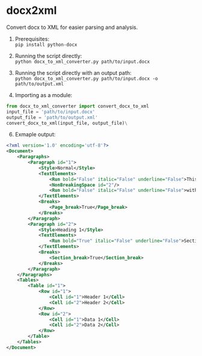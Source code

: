 # docx2xml
Convert docx to XML for easier parsing and analysis.

1. Prerequisites:<br>
`pip install python-docx`

2. Running the script directly:<br>
`python docx_to_xml_converter.py path/to/input.docx`

3. Running the script directly with an output path:<br>
`python docx_to_xml_converter.py path/to/input.docx -o path/to/output.xml`

4. Importing as a module:<br>
```python
from docx_to_xml_converter import convert_docx_to_xml
input_file = 'path/to/input.docx'
output_file = 'path/to/output.xml'
convert_docx_to_xml(input_file, output_file)\
```

6. Exmaple output: <br>
```xml
<?xml version='1.0' encoding='utf-8'?>
<Document>
    <Paragraphs>
        <Paragraph id="1">
            <Style>Normal</Style>
            <TextElements>
                <Run bold="False" italic="False" underline="False">This is an example</Run>
                <NonBreakingSpace id="2"/>
                <Run bold="False" italic="False" underline="False">with non-breaking spaces.</Run>
            </TextElements>
            <Breaks>
                <Page_break>True</Page_break>
            </Breaks>
        </Paragraph>
        <Paragraph id="2">
            <Style>Heading 1</Style>
            <TextElements>
                <Run bold="True" italic="False" underline="False">Section 1</Run>
            </TextElements>
            <Breaks>
                <Section_break>True</Section_break>
            </Breaks>
        </Paragraph>
    </Paragraphs>
    <Tables>
        <Table id="1">
            <Row id="1">
                <Cell id="1">Header 1</Cell>
                <Cell id="2">Header 2</Cell>
            </Row>
            <Row id="2">
                <Cell id="1">Data 1</Cell>
                <Cell id="2">Data 2</Cell>
            </Row>
        </Table>
    </Tables>
</Document>

```
